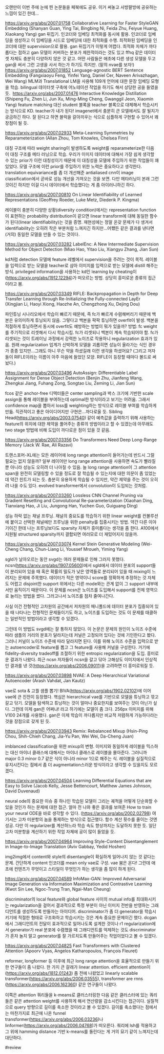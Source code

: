 오랜만이 이번 주에 눈에 띈 논문들을 페북에도 공유. 이거 써놓고 사방팔방에 공유하는 느낌이 있긴 한데...

https://arxiv.org/abs/2007.01758
Collaborative Learning for Faster StyleGAN Embedding (Shanyan Guan, Ying Tai, Bingbing Ni, Feida Zhu, Feiyue Huang, Xiaokang Yang)
gan 뒤집기. 인코더와 임베딩 최적화를 동시에 활용. 인코더로 임베딩을 생성하고 이 임베딩을 시드로 임베딩에 대한 최적화를 수행. 최적화된 임베딩을 인코더에 대한 supervision으로 활용. gan 뒤집기가 이렇게 어렵다. 최적화 자체가 까다롭다는 점하고 gan 모델이 커버하는 분포가 제한적이라는 것도 있고 ffhq 같은 데이터셋 자체도 충분히 다양하지 않은 것 같고. 어떤 사람들은 애초에 다른 생성 모델을 두고 gan을 써서 그런 고생을 사서 하는가 하기도 하지만. (밑의 nvae를 보자!) 
​
​https://arxiv.org/abs/2007.01852
Language-agnostic BERT Sentence Embedding (Fangxiaoyu Feng, Yinfei Yang, Daniel Cer, Naveen Arivazhagan, Wei Wang)
MLM과 Translational LM을 사용해 109개 언어에 대한 문장 임베딩 모형을 학습. bilingual 데이터셋 구축에 어노테이션 작업을 하기도 해서 상당한 공을 들였을 듯. 
​​​
https://arxiv.org/abs/2007.01476
Interactive Knowledge Distillation (Shipeng Fu, Zhen Li, Jun Xu, Ming-Ming Cheng, Gwanggil Jeon, Xiaomin Yang)
feature matching 대신 student 블록을 teacher 블록으로 대체해서 학습시키는 방식으로 KD. teacher가 내가 된다! imagenet에서 충분히 큰 모델에서도 잘 될지가 궁금하긴 하다. 잘 된다고 하면 블럭을 갈아끼우는 식으로 심플하게 구현할 수 있어서 꽤 장점이 될 듯. 

https://arxiv.org/abs/2007.02933
Meta-Learning Symmetries by Reparameterization (Allan Zhou, Tom Knowles, Chelsea Finn)

대칭 구조에 따라 weight sharing이 발생하도록 weight를 reparameterize한 다음 이 대칭 구조를 메타 러닝으로 학습. 우리가 이미지 데이터에 대해서 가장 쉽게 생각할 수 있는 prior가 이런 대칭성이기 때문에 이 대칭성을 모델에 주입하기 위한 작업들이 꽤 있었다. 모델 구조에 이런 prior를 주입하기 위한 노력은 중요하다고 생각한다. translation equivariance를 좀 더 개선해준 antialiased cnn이 image classification에서 곧바로 성능 개선을 가져오는 것을 보면. 다만 메타러닝이 본래 그런 것이긴 하지만 이걸 다시 데이터에서 학습했다는 게 좀 아이러니하긴 하다. 

https://arxiv.org/abs/2007.00810
On Linear Identifiability of Learned Representations (Geoffrey Roeder, Luke Metz, Diederik P. Kingma)

레이블이 충분히 다양한 상황(diversity condition)에서는 representation function이 표현하는 probability distribution이 같으면 linear transform에 대해 동일한 함수가 된다(linear identifiability)는 것을 증명. 재현성에는 정말 온갖 문제가 다 생겨서 identifiability는 오히려 작은 부분처럼 느껴지긴 하지만...어쨌든 같은 결과를 낸다면 (거의) 동일한 모델을 만들 수 있는 것이다. 

https://arxiv.org/abs/2007.03282
LabelEnc: A New Intermediate Supervision Method for Object Detection (Miao Hao, Yitao Liu, Xiangyu Zhang, Jian Sun)

kd처럼 detection 모델에 feature 레벨에서 supervision을 주려는 것이 목적. 레이블을 입력으로 받는 모델을 teacher로 삼아 이미지를 입력으로 받는 모델에 distill 해주는 방식. privileged information을 사용하는 kd인 learning by cheating이 (https://arxiv.org/abs/1912.12294)가 떠오르는 방법. 상당히 흥미로운 종류의 접근이라고 봄.

https://arxiv.org/abs/2007.03349
RIFLE: Backpropagation in Depth for Deep Transfer Learning through Re-Initializing the Fully-connected LayEr (Xingjian Li, Haoyi Xiong, Haozhe An, Chengzhong Xu, Dejing Dou)

파인튜닝 시나리오에서 학습이 빠르기 때문에, 즉 fc가 빠르게 수렴해버리기 때문에 백본은 유의미하게 튜닝되지 않음. 그렇다고 백본을 팍팍 튜닝하면 overfit이 발생. 백본을 적절하게 튜닝하면서 동시에 overfit도 예방하는 방법이 뭐가 있을까? 방법: fc weight를 주기적으로 리셋해서 다시 학습시킴. fc가 리셋되니 백본이 계속 학습되어야 함. fc가 리셋되는 것이 트레이닝 과정에서 강력한 노이즈로 작용하니 regularization 효과가 있음. 원래 regularization 업계가 신박하게 모델을 괴롭히면 성능이 올라가는 식인 경우가 종종 있지만...그래도 아니 무슨 약을 하셨길래 이런 생각을 하셨어요? (그리고 저자들이 RIFLE이라는 이름이 아주 마음에 들었던 모양. RIFLE이 등장할 때마다 볼드로 써놨다.) 

https://arxiv.org/abs/2007.03496
AutoAssign: Differentiable Label Assignment for Dense Object Detection (Benjin Zhu, Jianfeng Wang, Zhengkai Jiang, Fuhang Zong, Songtao Liu, Zeming Li, Jian Sun)

fcos 같은 anchor-free 디텍터들은 center sampling과 박스 크기에 기반한 scale assign을 통해 레이블을 부여하는데 optimal한 방식이라고 보기는 어려움. 그래서 confidence map을 뽑아서 loss를 weighting하는 방식으로 레이블 부여를 학습하게 만듦. 직관적이고 좋은 아이디어지만 구현은...까다로울 듯. Sibling Head(https://arxiv.org/abs/2003.07540) 같이 예측값을 출력하기 위해 사용하는 feature의 위치에 대한 제약을 풀어주는 종류의 방법이라고 할 수 있겠는데 아무래도 two stage 방법에 비해 도입이 까다로운 점이 있을 것 같음. 

https://arxiv.org/abs/2007.03356
Do Transformers Need Deep Long-Range Memory (Jack W. Rae, Ali Razavi)

트랜스포머-XL에는 모든 레이어에 long range attention이 들어가는데 반드시 그럴 필요는 없지 않을까? 일부 레이어만 long range attention을 사용하면 속도가 빨라질 뿐 아니라 성능도 오히려 더 나아질 수 있음. 늘 long range attention이 그 attention span을 완전히 모델링할 수 있을 정도로 잘 학습될 수 있는지에 대한 의문이 좀 있었는데 약간 힌트가 되는 듯. 충분히 유용하게 학습될 수 있지만, 약간 제약을 주는 것이 오히려 나을 수도 있다. evolved transformer에서 convolution이 도입되는 것처럼. 

https://arxiv.org/abs/2007.03260
Lossless CNN Channel Pruning via Gradient Resetting and Convolutional Re-parameterization (Xiaohan Ding, Tianxiang Hao, Ji Liu, Jungong Han, Yuchen Guo, Guiguang Ding)

성능 하락 없는 채널 프루닝. 채널의 중요도를 학습하기 위한 linear weight를 컨볼루션에 붙이고 선택한 채널에만 프루닝을 위한 penalty를 집중시키는 방법. 약간 다른 이야기이긴 한데 나는 프루닝보다도 sparsity 자체가 흥미롭다는 생각을 좀 한다. A100에서 지원될 structured sparsity까지 결합되면 여러모로 더 재밌어지지 않을까. 

https://arxiv.org/abs/2007.03074
Kernel Stein Generative Modeling (Wei-Cheng Chang, Chun-Liang Li, Youssef Mroueh, Yiming Yang)

sgld가 날아오르는 동안 svgd는 여러 문제들로 인해 그러지 못했다. ncsn(https://arxiv.org/abs/1907.05600)에서 sgld에서 데이터 분포의 support들이 분리되어 있을 때 혹은 확률의 밀도가 낮은 영역들로 분리되어 있을 때 mixing이 느려지는 문제에 주목했다. 데이터가 적은 영약이니 score를 정확하게 추정하는 것 자체도 어렵고 disjoint한 support 위에서는 다른 mode와는 관계 없이 그 support 내부에서만 움직이기 때문이다. 이 문제를 ncsn은 노이즈를 도입해서 support를 전체 영역으로 늘리는 방법을 썼다. 그러고나서 노이즈를 점차 줄여나간다.

사실 이건 전형적인 고차원의 공간에서 저차원의 매니폴드에 데이터 분포가 집중되어 있을 때 나타나는 전형적인 문제들이기도 하고, 노이즈를 도입하는 것도 이 문제를 태클하는 일반적인 방법이라고 생각할 수 있겠다.

그런데 이 방법도 svgd에는 잘 통하지 않았다. 이 논문은 문제의 원인이 노이즈 수준에 따라 샘플의 거리의 분포가 달라지는데 커널은 고정되어 있다는 것에 기인한다고 봤다. 그러니 커널이 노이즈 수준에 따라 달라지면 된다. 이를 위해 노이즈 수준을 입력으로 받는 autoencoder로 feature를 뽑고 그 feature를 사용해 커널을 구성한다. 거기에 fidelity-diversity tradeoff를 조절하기 위한 entropic regularization을 도입. 흥미로운 결과가 나왔다. 최근 ncsn 저자들이 ncsn을 갈고 닦아 고해상도 이미지에서 인상적인 결과를 낸 것(https://arxiv.org/abs/2006.09011)을 고려하면 더 흥미로워질 듯. 

https://arxiv.org/abs/2007.03898
NVAE: A Deep Hierarchical Variational Autoencoder (Arash Vahdat, Jan Kautz)

vae로 sota & 고퀄 샘플 뽑기! BIVA(https://arxiv.org/abs/1902.02102)에 이어 vae에 큰 진전이 등장했다. 핵심은 hierarchical vae를 기반으로 모델을 튜닝하고 깎고 갈고 닦기. 모델을 탐색하고 튜닝하는 것이 얼마나 중요한지를 보여주는 것이 아닌가 싶다. 그런데 이제 gan은 어쩌냐! 라고 하기에는 모델이 좀 크다. 256px 이미지를 위해 V100 24개를 사용했다. gan은 이제 학습이 까다롭지만 비교적 저렴하게 가능하다라는 것을 장점으로 갖게 된 듯. 

https://arxiv.org/abs/2007.03943
Remix: Rebalanced Mixup (Hsin-Ping Chou, Shih-Chieh Chang, Jia-Yu Pan, Wei Wei, Da-Cheng Juan)

imblanced classification을 위한 mixup의 변형. 이미지와 동일하게 레이블을 믹스하는 대신 마이너 클래스에 대해서는 마이너 클래스로 레이블을 몰아준다. 그러니까 major 0.3 minor 0.7 같은 식이 아니라 minor 1으로 해주는 식. 레이블을 실질적으로 유지시킨다는 점에서 좀 더 augmentation스러운 방식이라고 생각할 수 있을지도 모르겠다. 

https://arxiv.org/abs/2007.04504
Learning Differential Equations that are Easy to Solve (Jacob Kelly, Jesse Bettencourt, Matthew James Johnson, David Duvenaud)

neural ode의 중요한 이슈 중 하나인 학습된 모델이 그리는 궤적을 어떻게 단순화할 수 있을 것인가 하는 문제에 대한 접근. 얼마 전 나와 좋은 결과를 보여준 How to train your neural ODE을 바로 생각할 수 있다. (https://arxiv.org/abs/2002.02798) 여기서는 고차 미분항의 놈을 통제하는 방식으로 접근했다. 함수 계산 횟수를 줄이는 것엔 성공. 다만 이 regularizer를 계산하느라 학습 속도 향상까지는 도달하지 못한 듯. 일단 고차 미분항을 계산하기 위한 작업 자체에 공이 많이 들었을 듯. 

https://arxiv.org/abs/2007.04964
Improving Style-Content Disentanglement in Image-to-Image Translation (Aviv Gabbay, Yedid Hoshen)

img2img에서 content와 style의 disentangle이 확실하게 일어나지 않는 것 같다는 문제. 간단하게 content 인코더를 mean only vae로 구성. vae 붐은 온다! 그런데 애초에 컨텐츠가 무엇이고 스타일이 무엇인가 하는 생각을 좀 많이 하게 된다. 

https://arxiv.org/abs/2007.04589
InfoMax-GAN: Improved Adversarial Image Generation via Information Maximization and Contrastive Learning (Kwot Sin Lee, Ngoc-Trung Tran, Ngai-Man Cheung)

discriminator의 local feature와 global feature 사이의 mutual info를 최대화시키는 regularization을 걸어서 결과적으로 특정 부분이 아닌 이미지 전반을 반영하는 그래디언트를 생성하도록 만들자는 아이디어. discriminator가 좀 더 generator을 학습시키기에 적절한 형태로 구조화하고 학습시키는 것은 계속 중요한 문제이긴 했다. dcgan에서 그래디언트의 전달이 효과적으로 일어나도록 설계한 것이나 r1 regularization에서 generator가 real 분포에 수렴했을 때 그래디언트를 억제하는 것도 discriminator가 혼자 놀지 말고 generator를 잘 가르치도록 만들어주는 작업이었다고 볼 수 있겠다. 

https://arxiv.org/abs/2007.04825
Fast Transformers with Clustered Attention (Apoorv Vyas, Angelos Katharopoulos, François Fleuret)

reformer, longformer 등 이후에 최근 long range attention을 효율적으로 만들기 위한 연구들이 좀 나왔다. 한 가지 큰 갈래가 linear attention. efficient attention이 (https://arxiv.org/abs/1812.01243) 좀 전에 나왔었고 linearly scalable transformer(https://arxiv.org/abs/2006.03555), transformer are rnns (https://arxiv.org/abs/2006.162360) 같은 연구들이 나왔다.

이쪽은 attention 쿼리들을 k-means로 클러스터링한 다음 같은 클러스터에 있는 쿼리들은 같은 attention weight를 사용하게 해서 연산량을 감소시킨다는 접근이다. 실질적으로 query 방향으로 길이를 축소한 것이라고 볼 수 있겠다. 길이를 축소했다는 점에서는 마찬가지로 최근에 나온 funnel transformer(https://arxiv.org/abs/2006.03236)나 linformer(https://arxiv.org/abs/2006.04768)가 떠오른다. 쿼리에 lsh를 적용하고 그 위에 hamming distance 기반 k-means를 돌린다는 게 거의 묘기 같이 느껴지는데 대단하다. 

#review